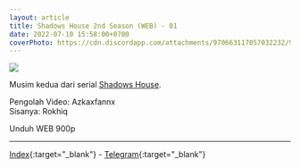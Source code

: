 ```yaml
---
layout: article
title: Shadows House 2nd Season (WEB) - 01
date: 2022-07-10 15:58:00+0700
coverPhoto: https://cdn.discordapp.com/attachments/970663117057032232/995594464057905233/mpv-shot0093.jpg
---
```


![](https://cdn.discordapp.com/attachments/970663117057032232/995594464057905233/mpv-shot0093.jpg)

Musim kedua dari serial [Shadows House](https://a-1fansub.github.io/Shadows-House-Paketan).

Pengolah Video: Azkaxfannx
<br>
Sisanya: Rokhiq

Unduh WEB 900p

---
[Index](https://proyek.a-1ddl.workers.dev/0:/Musim%20Panas%202022/%5BWEB%5D/%5BA-1%5D%20Shadows%20House%202nd%20Season%20%5BWEB%5D%5Bx264%20900p%5D%5BAAC%5D/%5BA-1%5D%20Shadows%20House%202nd%20Season%20-%2001v2%20%5BWEB%5D%5Bx264%20900p%5D%5BAAC%5D%5B3BB6F91A%5D.mkv){:target="_blank"} - [Telegram](https://t.me/a1fansubweeklies/103){:target="_blank"}
